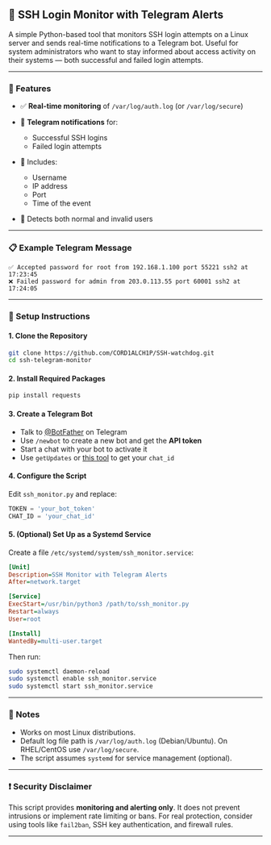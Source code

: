 ## 🔐 SSH Login Monitor with Telegram Alerts

A simple Python-based tool that monitors SSH login attempts on a Linux server and sends real-time notifications to a Telegram bot. Useful for system administrators who want to stay informed about access activity on their systems — both successful and failed login attempts.

---

### 📆 Features

* ✅ **Real-time monitoring** of `/var/log/auth.log` (or `/var/log/secure`)
* 📲 **Telegram notifications** for:

  * Successful SSH logins
  * Failed login attempts
* 📌 Includes:

  * Username
  * IP address
  * Port
  * Time of the event
* 🔐 Detects both normal and invalid users

---

### 📋 Example Telegram Message

```
✅ Accepted password for root from 192.168.1.100 port 55221 ssh2 at 17:23:45
❌ Failed password for admin from 203.0.113.55 port 60001 ssh2 at 17:24:05
```

---

### 🚀 Setup Instructions

#### 1. Clone the Repository

```bash
git clone https://github.com/CORD1ALCH1P/SSH-watchdog.git
cd ssh-telegram-monitor
```

#### 2. Install Required Packages

```bash
pip install requests
```

#### 3. Create a Telegram Bot

* Talk to [@BotFather](https://t.me/BotFather) on Telegram
* Use `/newbot` to create a new bot and get the **API token**
* Start a chat with your bot to activate it
* Use `getUpdates` or [this tool](https://api.telegram.org/bot<YOUR_TOKEN>/getUpdates) to get your `chat_id`

#### 4. Configure the Script

Edit `ssh_monitor.py` and replace:

```python
TOKEN = 'your_bot_token'
CHAT_ID = 'your_chat_id'
```

#### 5. (Optional) Set Up as a Systemd Service

Create a file `/etc/systemd/system/ssh_monitor.service`:

```ini
[Unit]
Description=SSH Monitor with Telegram Alerts
After=network.target

[Service]
ExecStart=/usr/bin/python3 /path/to/ssh_monitor.py
Restart=always
User=root

[Install]
WantedBy=multi-user.target
```

Then run:

```bash
sudo systemctl daemon-reload
sudo systemctl enable ssh_monitor.service
sudo systemctl start ssh_monitor.service
```

---

### 📝 Notes

* Works on most Linux distributions.
* Default log file path is `/var/log/auth.log` (Debian/Ubuntu). On RHEL/CentOS use `/var/log/secure`.
* The script assumes `systemd` for service management (optional).

---

### ❗ Security Disclaimer

This script provides **monitoring and alerting only**. It does not prevent intrusions or implement rate limiting or bans. For real protection, consider using tools like `fail2ban`, SSH key authentication, and firewall rules.

---
